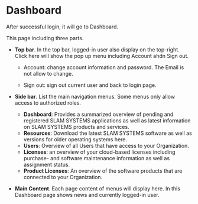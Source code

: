 # Dashboard

After successful login, it will go to Dashboard.

This page including three parts.

* **Top bar**. In the top bar, logged-in user also display on the top-right. Click here will show the pop up menu including Account ahdn Sign out.  
    - Account: change account information and password. The Email is not allow to change.

    - Sign out: sign out current user and back to login page.
    
* **Side bar**. List the main navigation menus. Some menus only allow access to authorized roles.
    
    - **Dashboard**: Provides a summarized overview of pending and registered SLAM SYSTEMS applications as well as latest information on SLAM SYSTEMS products and services.
    - **Resources**: Download the latest SLAM SYSTEMS software as well as versions for older operating systems here.
    - **Users**: Overview of all Users that have access to your Organization.
    - **Licenses**: an overview of your cloud-based licenses including purchase- and software maintenance information as well as assignment status.
    - **Product Licenses**: An overview of the software products that are connected to your Organization.

* **Main Content**. Each page content of menus will display here. In this Dashboard page shows news and currently logged-in user.
